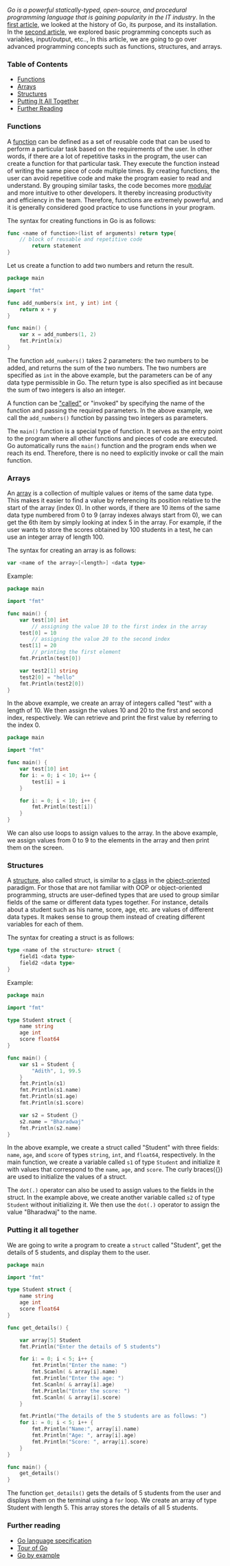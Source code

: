 
*Go is a powerful statically-typed, open-source, and procedural programming language that is gaining popularity in the IT industry*. In the [first article](https://www.section.io/engineering-education/golang-part-1-introduction/), we looked at the history of Go, its purpose, and its installation. In the [second article](https://www.section.io/engineering-education/golang-part-2-programming-basics/), we explored basic programming concepts such as variables, input/output, etc.., In this article, we are going to go over advanced programming concepts such as functions, structures, and arrays.

### Table of Contents

- [Functions](#functions)
- [Arrays](#arrays)
- [Structures](#structures)
- [Putting It All Together](#putting-it-all-together)
- [Further Reading](#further-reading)

### Functions

A [function](https://www.tutorialspoint.com/computer_programming/computer_programming_functions.htm) can be defined as a set of reusable code that can be used to perform a particular task based on the requirements of the user. In other words, if there are a lot of repetitive tasks in the program, the user can create a function for that particular task. They execute the function instead of writing the same piece of code multiple times. By creating functions, the user can avoid repetitive code and make the program easier to read and understand. By grouping similar tasks, the code becomes more [modular](https://en.wikipedia.org/wiki/Modular_programming) and more intuitive to other developers. It thereby increasing productivity and efficiency in the team. Therefore, functions are extremely powerful, and it is generally considered good practice to use functions in your program. 

The syntax for creating functions in Go is as follows:

```go
func <name of function>(list of arguments) return type{
	// block of reusable and repetitive code
        return statement
}
```

Let us create a function to add two numbers and return the result.

```go
package main

import "fmt"

func add_numbers(x int, y int) int {
    return x + y
}

func main() {
    var x = add_numbers(1, 2)
    fmt.Println(x)
}
```

The function `add_numbers()` takes 2 parameters: the two numbers to be added, and returns the sum of the two numbers. The two numbers are specified as `int` in the above example, but the parameters can be of any data type permissible in Go. The return type is also specified as int because the sum of two integers is also an integer.  

A function can be ["called"](https://www.digitalocean.com/community/tutorials/how-to-define-and-call-functions-in-go) or "invoked" by specifying the name of the function and passing the required parameters. In the above example, we call the `add_numbers()` function by passing two integers as parameters.  

The `main()` function is a special type of function. It serves as the entry point to the program where all other functions and pieces of code are executed. Go automatically runs the `main()` function and the program ends when we reach its end. Therefore, there is no need to explicitly invoke or call the main function.

### Arrays

An [array](https://www.geeksforgeeks.org/arrays-in-go/https://www.geeksforgeeks.org/arrays-in-go/) is a collection of multiple values or items of the same data type. This makes it easier to find a value by referencing its position relative to the start of the array (index 0). In other words, if there are 10 items of the same data type numbered from 0 to 9 (array indexes always start from 0), we can get the 6th item by simply looking at index 5 in the array. For example, if the user wants to store the scores obtained by 100 students in a test, he can use an integer array of length 100. 

The syntax for creating an array is as follows:

```go
var <name of the array>[<length>] <data type>

```

Example:

```go
package main

import "fmt"

func main() {
    var test[10] int
        // assigning the value 10 to the first index in the array
    test[0] = 10
        // assigning the value 20 to the second index
    test[1] = 20
        // printing the first element
    fmt.Println(test[0])

    var test2[1] string
    test2[0] = "hello"
    fmt.Println(test2[0])
}
```

In the above example, we create an array of integers called "test" with a length of 10. We then assign the values 10 and 20 to the first and second index, respectively. We can retrieve and print the first value by referring to the index 0. 

```go
package main

import "fmt"

func main() {
    var test[10] int
    for i: = 0; i < 10; i++ {
        test[i] = i
    }

    for i: = 0; i < 10; i++ {
        fmt.Println(test[i])
    }
}
```

We can also use loops to assign values to the array. In the above example, we assign values from 0 to 9 to the elements in the array and then print them on the screen.

### Structures

A [structure](https://medium.com/rungo/structures-in-go-76377cc106a2), also called struct, is similar to a [class](https://en.wikipedia.org/wiki/Class_(computer_programming)) in the [object-oriented](https://searchapparchitecture.techtarget.com/definition/object-oriented-programming-OOP) paradigm. For those that are not familiar with OOP or object-oriented programming, structs are user-defined types that are used to group similar fields of the same or different data types together. For instance, details about a student such as his name, score, age, etc. are values of different data types. It makes sense to group them instead of creating different variables for each of them.  

The syntax for creating a struct is as follows:

```go
type <name of the structure> struct {
    field1 <data type>
    field2 <data type>
}
```

Example:

```go
package main

import "fmt"

type Student struct {
    name string
    age int
    score float64
}

func main() {
    var s1 = Student {
        "Adith", 1, 99.5
    }
    fmt.Println(s1)
    fmt.Println(s1.name)
    fmt.Println(s1.age)
    fmt.Println(s1.score)

    var s2 = Student {}
    s2.name = "Bharadwaj"
    fmt.Println(s2.name)
}
```

In the above example, we create a struct called "Student" with three fields: `name`, `age`, and `score` of types `string`, `int`, and `float64`, respectively. In the main function, we create a variable called `s1` of type `Student` and initialize it with values that correspond to the `name`, `age`, and `score`. The curly braces({}) are used to initialize the values of a struct. 

The `dot(.)` operator can also be used to assign values to the fields in the struct. In the example above, we create another variable called `s2` of type `Student` without initializing it. We then use the `dot(.)` operator to assign the value "Bharadwaj" to the name.

### Putting it all together

We are going to write a program to create a `struct` called "Student", get the details of 5 students, and display them to the user.

```go
package main

import "fmt"

type Student struct {
    name string
    age int
    score float64
}

func get_details() {

    var array[5] Student
    fmt.Println("Enter the details of 5 students")

    for i: = 0; i < 5; i++ {
        fmt.Println("Enter the name: ")
        fmt.Scanln( & array[i].name)
        fmt.Println("Enter the age: ")
        fmt.Scanln( & array[i].age)
        fmt.Println("Enter the score: ")
        fmt.Scanln( & array[i].score)
    }

    fmt.Println("The details of the 5 students are as follows: ")
    for i: = 0; i < 5; i++ {
        fmt.Println("Name:", array[i].name)
        fmt.Println("Age: ", array[i].age)
        fmt.Println("Score: ", array[i].score)
    }
}

func main() {
    get_details()
}
```

The function `get_details()` gets the details of 5 students from the user and displays them on the terminal using a `for` loop. We create an array of type Student with length 5. This array stores the details of all 5 students. 

### Further reading

- [Go language specification](https://golang.org/ref/spec)
- [Tour of Go](https://tour.golang.org/basics/1)
- [Go by example](https://gobyexample.com/)

